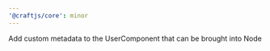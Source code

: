 ```yaml
---
'@craftjs/core': minor
---
```


Add custom metadata to the UserComponent that can be brought into Node
